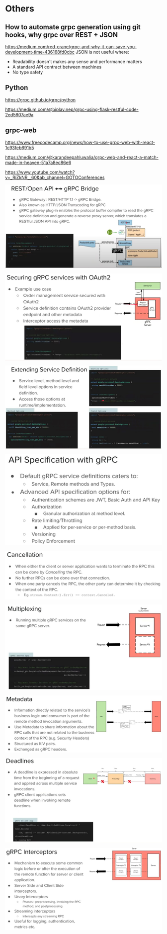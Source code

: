 # Others

## How to automate grpc generation using git hooks, why grpc over REST + JSON

<https://medium.com/red-crane/grpc-and-why-it-can-save-you-development-time-436168fd0cbc>
JSON is not useful where:

- Readability doesn't makes any sense and performance matters
- A standard API contract between machines
- No type safety

## Python

<https://grpc.github.io/grpc/python>

<https://medium.com/@biplav.nep/grpc-using-flask-restful-code-2ed5607ae9a>

## grpc-web

<https://www.freecodecamp.org/news/how-to-use-grpc-web-with-react-1c93feb691b5>

<https://medium.com/@karandeepahluwalia/grpc-web-and-react-a-match-made-in-heaven-51a7a8ec86e6>

<https://www.youtube.com/watch?v=_RiZkNR__60&ab_channel=GOTOConferences>

![image](../../../media/gRPC_Others-image1.jpg)

![image](../../../media/gRPC_Others-image2.jpg)

![image](../../../media/gRPC_Others-image3.jpg)

![image](../../../media/gRPC_Others-image4.jpg)

![image](../../../media/gRPC_Others-image5.jpg)

![image](../../../media/gRPC_Others-image6.jpg)

![image](../../../media/gRPC_Others-image7.jpg)

![image](../../../media/gRPC_Others-image8.jpg)

![image](../../../media/gRPC_Others-image9.jpg)
